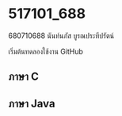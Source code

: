 # 517101_688

680710688 นันท์นภัส บูรณประทีปรัตน์

เริ่มต้นทดลองใช้งาน GitHub

## ภาษา C

## ภาษา Java
